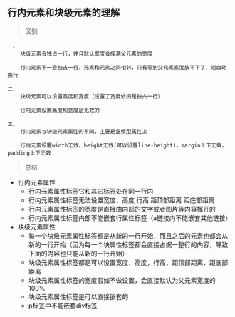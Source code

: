 ## 行内元素和块级元素的理解

> 区别

    一、
        块级元素会独占一行，并且默认宽度会撑满父元素的宽度
        
        行内元素不一会独占一行，元素和元素之间相邻，只有等到父元素宽度放不下了，则自动换行

    二、
        块级元素可以设置高度和宽度（设置了宽度依旧是独占一行）

        行内元素设置高度和宽度是无效的

    三、
        行内元素与块级元素属性的不同，主要是盒模型属性上

        行内元素设置width无效，height无效(可以设置line-height)，margin上下无效，padding上下无效

>总结

- 行内元素属性
    - 行内元素属性标签它和其它标签处在同一行内
    - 行内元素属性标签无法设置宽度，高度 行高 距顶部距离 距底部距离
    - 行内元素属性标签的宽度是直接由内部的文字或者图片等内容撑开的
    - 行内元素属性标签内部不能嵌套行属性标签（a链接内不能嵌套其他链接）
- 块级元素属性
    - 每一个块级元素属性标签都是从新的一行开始，而且之后的元素也都会从新的一行开始（因为每一个块属性标签都会直接占据一整行的内容，导致下面的内容也只能从新的一行开始）
    - 块级元素属性标签都是可以设置宽度、高度，行高，距顶部距离，距底部距离
    - 块级元素属性标签的宽度假如不做设置，会直接默认为父元素宽度的100%
    - 块级元素属性标签是可以直接嵌套的
    - p标签中不能嵌套div标签